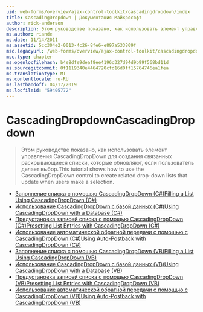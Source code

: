 ```yaml
---
uid: web-forms/overview/ajax-control-toolkit/cascadingdropdown/index
title: CascadingDropdown | Документация Майкрософт
author: rick-anderson
description: Этом руководстве показано, как использовать элемент управления CascadingDropDown для создания связанных раскрывающиеся списки, которые обновляют, если пользователь делает выбор.
ms.author: riande
ms.date: 11/14/2011
ms.assetid: 5cc304e2-0013-4c26-8fe6-e897a533809f
msc.legacyurl: /web-forms/overview/ajax-control-toolkit/cascadingdropdown
msc.type: chapter
ms.openlocfilehash: b4e8dfe9deaf8ee4196d327d94d9b99f568bd11d
ms.sourcegitcommit: 0f1119340e4464720cfd16d0ff15764746ea1fea
ms.translationtype: MT
ms.contentlocale: ru-RU
ms.lasthandoff: 04/17/2019
ms.locfileid: "59405772"
---
```

# <a name="cascadingdropdown"></a><span data-ttu-id="6e2b4-103">CascadingDropdown</span><span class="sxs-lookup"><span data-stu-id="6e2b4-103">CascadingDropdown</span></span>

> <span data-ttu-id="6e2b4-104">Этом руководстве показано, как использовать элемент управления CascadingDropDown для создания связанных раскрывающиеся списки, которые обновляют, если пользователь делает выбор.</span><span class="sxs-lookup"><span data-stu-id="6e2b4-104">This tutorial shows how to use the CascadingDropDown control to create related drop-down lists that update when users make a selection.</span></span>


- [<span data-ttu-id="6e2b4-105">Заполнение списка с помощью CascadingDropDown (C#)</span><span class="sxs-lookup"><span data-stu-id="6e2b4-105">Filling a List Using CascadingDropDown (C#)</span></span>](filling-a-list-using-cascadingdropdown-cs.md)
- [<span data-ttu-id="6e2b4-106">Использование CascadingDropDown с базой данных (C#)</span><span class="sxs-lookup"><span data-stu-id="6e2b4-106">Using CascadingDropDown with a Database (C#)</span></span>](using-cascadingdropdown-with-a-database-cs.md)
- [<span data-ttu-id="6e2b4-107">Предустановка записей списка с помощью CascadingDropDown (C#)</span><span class="sxs-lookup"><span data-stu-id="6e2b4-107">Presetting List Entries with CascadingDropDown (C#)</span></span>](presetting-list-entries-with-cascadingdropdown-cs.md)
- [<span data-ttu-id="6e2b4-108">Использование автоматической обратной передачи с помощью с CascadingDropDown (C#)</span><span class="sxs-lookup"><span data-stu-id="6e2b4-108">Using Auto-Postback with CascadingDropDown (C#)</span></span>](using-auto-postback-with-cascadingdropdown-cs.md)
- [<span data-ttu-id="6e2b4-109">Заполнение списка с помощью CascadingDropDown (VB)</span><span class="sxs-lookup"><span data-stu-id="6e2b4-109">Filling a List Using CascadingDropDown (VB)</span></span>](filling-a-list-using-cascadingdropdown-vb.md)
- [<span data-ttu-id="6e2b4-110">Использование CascadingDropDown с базой данных (VB)</span><span class="sxs-lookup"><span data-stu-id="6e2b4-110">Using CascadingDropDown with a Database (VB)</span></span>](using-cascadingdropdown-with-a-database-vb.md)
- [<span data-ttu-id="6e2b4-111">Предустановка записей списка с помощью CascadingDropDown (VB)</span><span class="sxs-lookup"><span data-stu-id="6e2b4-111">Presetting List Entries with CascadingDropDown (VB)</span></span>](presetting-list-entries-with-cascadingdropdown-vb.md)
- [<span data-ttu-id="6e2b4-112">Использование автоматической обратной передачи с помощью с CascadingDropDown (VB)</span><span class="sxs-lookup"><span data-stu-id="6e2b4-112">Using Auto-Postback with CascadingDropDown (VB)</span></span>](using-auto-postback-with-cascadingdropdown-vb.md)
